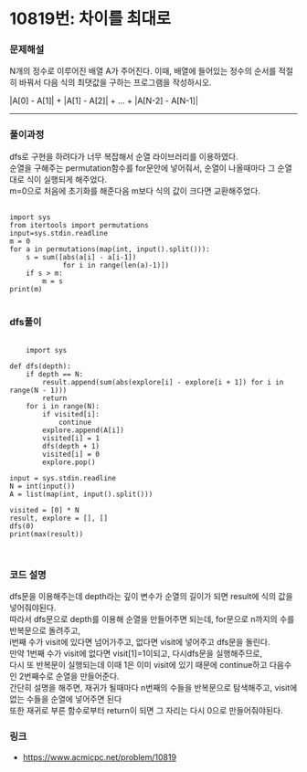 # 10819번: 차이를 최대로
### 문제해설
N개의 정수로 이루어진 배열 A가 주어진다. 이때, 배열에 들어있는 정수의 순서를 적절히 바꿔서 다음 식의 최댓값을 구하는 프로그램을 작성하시오.

|A[0] - A[1]| + |A[1] - A[2]| + ... + |A[N-2] - A[N-1]|
* * *
### 풀이과정
dfs로 구현을 하려다가 너무 복잡해서 순열 라이브러리를 이용하였다.<br>
순열을 구해주는 permutation함수를 for문안에 넣어줘서, 순열이 나올때마다 그 순열대로 식이 실행되게 해주었다.<br>
m=0으로 처음에 초기화를 해준다음 m보다 식의 값이 크다면 교환해주었다.<br>
<pre>
  <code>
import sys
from itertools import permutations
input=sys.stdin.readline
m = 0
for a in permutations(map(int, input().split())):
    s = sum([abs(a[i] - a[i-1])
             for i in range(len(a)-1)])
    if s > m:
        m = s
print(m)
  </code>
</pre>
### dfs풀이
<pre>
  <code>
    import sys

def dfs(depth):
    if depth == N:
        result.append(sum(abs(explore[i] - explore[i + 1]) for i in range(N - 1)))
        return
    for i in range(N):
        if visited[i]:
            continue
        explore.append(A[i])
        visited[i] = 1
        dfs(depth + 1)
        visited[i] = 0
        explore.pop()

input = sys.stdin.readline
N = int(input())
A = list(map(int, input().split()))

visited = [0] * N
result, explore = [], []
dfs(0)
print(max(result))

  </code>
</pre>
### 코드 설명
dfs문을 이용해주는데 depth라는 깊이 변수가 순열의 길이가 되면 result에 식의 값을 넣어줘야된다.<br>
따라서 dfs문으로 depth를 이용해 순열을 만들어주면 되는데, for문으로 n까지의 수를 반복문으로 돌려주고, <br>
i번째 수가 visit에 있다면 넘어가주고, 없다면 visit에 넣어주고 dfs문을 돌린다.<br>
만약 1번째 수가 visit에 없다면 visit[1]=1이되고, 다시dfs문을 실행해주므로,<br>
다시 또 반복문이 실행되는데 이때 1은 이미 visit에 있기 때문에 continue하고 다음수인 2번째수로 순열을 만들어준다.<br>
간단히 설명을 해주면, 재귀가 될때마다 n번째의 수들을 반복문으로 탐색해주고, visit에 없는 수들을 순열에 넣어주면 된다<br>
또한 재귀로 부른 함수로부터 return이 되면 그 자리는 다시 0으로 만들어줘야된다.

### 링크
* <https://www.acmicpc.net/problem/10819>
